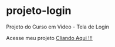 # projeto-login
 Projeto do Curso em Video - Tela de Login

 Acesse meu projeto <a href="https://rickrafael.github.io/projeto-login/"> Cliando Aqui !!! </a>
